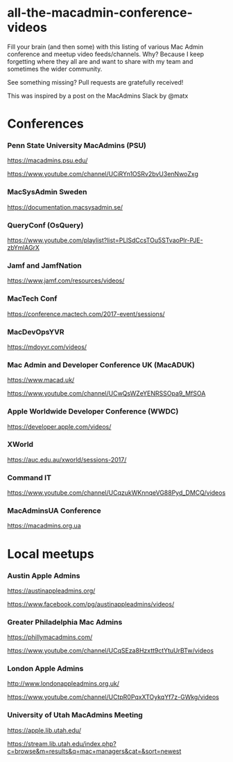 # all-the-macadmin-conference-videos
Fill your brain (and then some) with this listing of various Mac Admin conference and meetup video feeds/channels. Why? Because I keep forgetting where they all are and want to share with my team and sometimes the wider community.

See something missing? Pull requests are gratefully received!

This was inspired by a post on the MacAdmins Slack by @matx

# Conferences

### Penn State University MacAdmins (PSU)

https://macadmins.psu.edu/

https://www.youtube.com/channel/UCiRYn1OSRv2bvU3enNwoZxg

### MacSysAdmin Sweden

https://documentation.macsysadmin.se/

### QueryConf (OsQuery)

https://www.youtube.com/playlist?list=PLlSdCcsTOu5STvaoPlr-PJE-zbYmlAGrX

### Jamf and JamfNation

https://www.jamf.com/resources/videos/

### MacTech Conf

https://conference.mactech.com/2017-event/sessions/

### MacDevOpsYVR

https://mdoyvr.com/videos/

### Mac Admin and Developer Conference UK (MacADUK)

https://www.macad.uk/

https://www.youtube.com/channel/UCwQsWZeYENRSSOpa9_MfSOA

### Apple Worldwide Developer Conference (WWDC)

https://developer.apple.com/videos/

### XWorld

https://auc.edu.au/xworld/sessions-2017/

### Command IT

https://www.youtube.com/channel/UCqzukWKnnqeVG88Pyd_DMCQ/videos

### MacAdminsUA Conference

https://macadmins.org.ua

# Local meetups

### Austin Apple Admins

https://austinappleadmins.org/

https://www.facebook.com/pg/austinappleadmins/videos/

### Greater Philadelphia Mac Admins

https://phillymacadmins.com/

https://www.youtube.com/channel/UCqSEza8Hzxtt9ctYtuUrBTw/videos

### London Apple Admins

http://www.londonappleadmins.org.uk/

https://www.youtube.com/channel/UCtpR0PqxXTOykqYf7z-GWkg/videos

### University of Utah MacAdmins Meeting

https://apple.lib.utah.edu/

https://stream.lib.utah.edu/index.php?c=browse&m=results&q=mac+managers&cat=&sort=newest
